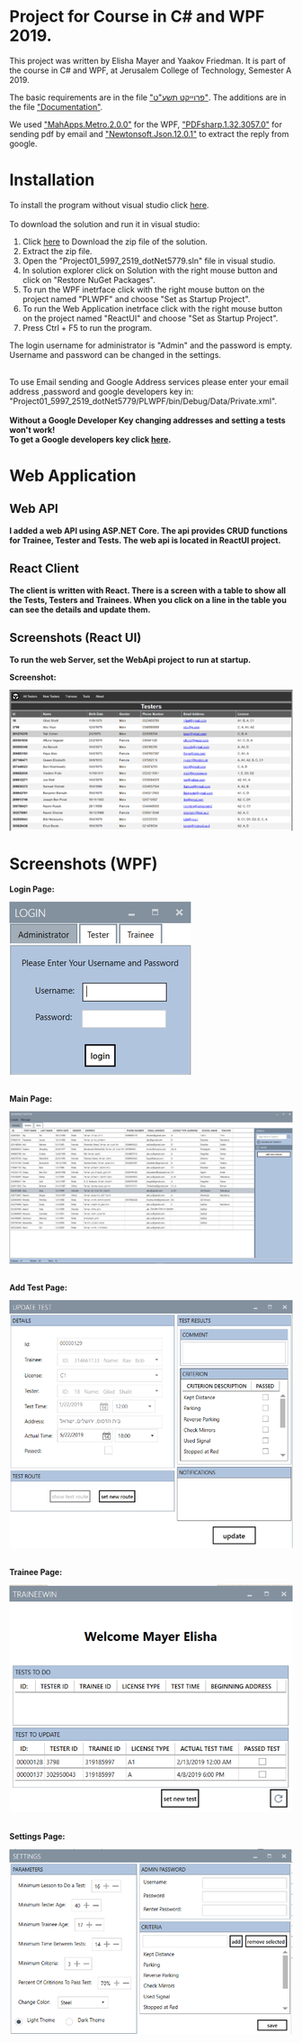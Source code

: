 # Project for Course in C# and WPF 2019.
This project was written by Elisha Mayer and Yaakov Friedman.
It is part of the course in C# and WPF, at Jerusalem College of Technology, Semester A 2019.

The basic requirements are in the file <a href="https://github.com/ElishaMayer/Project01_5997_2519_dotNet5779/raw/master/%D7%A4%D7%A8%D7%95%D7%99%D7%A7%D7%98%20%D7%AA%D7%A9%D7%A2%D7%98.pdf">"פרוייקט תשע"ט"</a>.
The additions are in the file <a href="https://github.com/ElishaMayer/Project01_5997_2519_dotNet5779/raw/master/Documentation.docx">"Documentation"</a>.<br/>

We used <a href="https://www.nuget.org/packages/MahApps.Metro/2.0.0-alpha0083">"MahApps.Metro.2.0.0"</a> for the WPF, <a href="https://www.nuget.org/packages/pdfsharp/1.32.3057">"PDFsharp.1.32.3057.0"</a> for sending pdf by email and <a href="https://www.nuget.org/packages/Newtonsoft.Json/">"Newtonsoft.Json.12.0.1"</a> to extract the reply from google.

# Installation
To install the program without visual studio click <a href="https://github.com/ElishaMayer/Project01_5997_2519_dotNet5779/raw/master/Setup/Setup.exe">here</a>.<br/><br/>
To download the solution and run it in visual studio:<br/>
  1. Click <a href="https://github.com/ElishaMayer/Project01_5997_2519_dotNet5779/archive/master.zip">here</a> to Download the zip file of the solution.<br/>
  2. Extract the zip file.<br/>
  3. Open the "Project01_5997_2519_dotNet5779.sln" file in visual studio.<br/>
  4. In solution explorer click on Solution with the right mouse button and click on "Restore NuGet Packages".<br/>
  5. To run the WPF inetrface click with the right mouse button on the project named "PLWPF" and choose "Set as Startup Project".<br/>
  5. To run the Web Application inetrface click with the right mouse button on the project named "ReactUI" and choose "Set as Startup Project".<br/>
  6. Press Ctrl + F5 to run the program.<br/>
  
  The login username for administrator is "Admin" and the password is empty. Username and password can be changed in the settings.<br/><br/>


To use Email sending and Google Address services please enter your email address ,password and google developers key in:  "Project01_5997_2519_dotNet5779/PLWPF/bin/Debug/Data/Private.xml".<br/><br/>
<b>Without a Google Developer Key changing addresses and setting a tests won't work!<b/><br/>
To get a Google developers key click <a href="https://cloud.google.com/maps-platform/?__utma=102347093.263806779.1542194601.1550217374.1550217374.1&__utmb=102347093.0.10.1550217374&__utmc=102347093&__utmx=-&__utmz=102347093.1550217374.1.1.utmcsr=google|utmccn=(organic)|utmcmd=organic|utmctr=(not%20provided)&__utmv=-&__utmk=187351080&_ga=2.199940974.1599212436.1550217359-263806779.1542194601#get-started">here</a>.<br/>
 
# Web Application
## Web API
I added a web API using ASP.NET Core. The api provides CRUD functions for Trainee, Tester and Tests. The web api is located in ReactUI project. 

## React Client
The client is written with React. There is a screen with a table to show all the Tests, Testers and Trainees. When you click on a line in the table you can see the details and update them.

## Screenshots (React UI)


To run the web Server, set the WebApi project to run at startup.
<p><b>Screenshot:<b/></p> <kbd>
<img src="Images/web.png" >
  </kbd>
 
# Screenshots (WPF)
<p><b>Login Page:<b/></p>
 <kbd>
<img src="Images/Login.png" >
  </kbd>
  <br/>
    <br/>


  <p><b>Main Page:<b/></p>
 <kbd>
<img src="Images/Main.png" >
    </kbd>
  <br/>
    <br/>
<p><b>Add Test Page:<b/></p>
   <kbd>
<img src="Images/Test.png" >
    </kbd>
  <br/>
    <br/>
<p><b>Trainee Page:<b/></p>
   <kbd>
<img src="Images/Trainee.png" >
    </kbd>
  <br/>
    <br/>
<p><b>Settings Page:<b/></p>
   <kbd>
<img src="Images/Settings.png" >
     </kbd>
